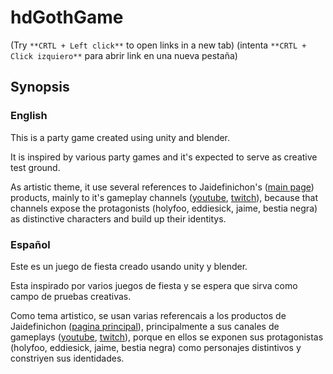 # hdGothGame

(Try `**CRTL + Left click**` to open links in a new tab)
(intenta `**CRTL + Click izquiero**` para abrir link en una nueva pestaña)

## Synopsis

### English

This is a party game created using unity and blender.

It is inspired by various party games and it's expected to serve as creative test ground.

As artistic theme, it use several references to Jaidefinichon's ([main page](http://www.jaidefinichon.com/)) products, mainly to it's gameplay channels ([youtube](https://www.youtube.com/user/Jaidefinichon), [twitch](https://go.twitch.tv/jaidefinichon)), because that channels expose the protagonists (holyfoo, eddiesick, jaime, bestia negra) as distinctive characters and build up their identitys.

### Español

Este es un juego de fiesta creado usando unity y blender.

Esta inspirado por varios juegos de fiesta y se espera que sirva como campo de pruebas creativas.

Como tema artistico, se usan varias referencais a los productos de Jaidefinichon ([pagina principal](http://www.jaidefinichon.com/)), principalmente a sus canales de gameplays ([youtube](https://www.youtube.com/user/Jaidefinichon), [twitch](https://go.twitch.tv/jaidefinichon)), porque en ellos se exponen sus protagonistas (holyfoo, eddiesick, jaime, bestia negra) como personajes distintivos y constriyen sus identidades.